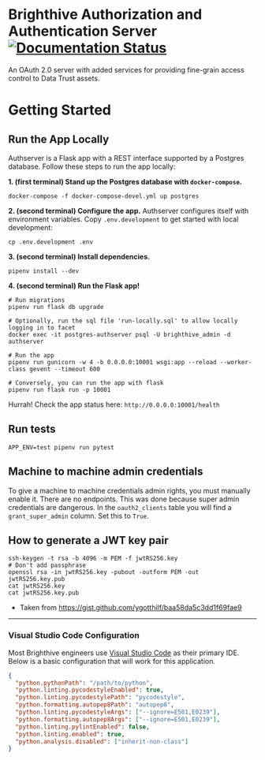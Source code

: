 # Brighthive Authorization and Authentication Server [![Documentation Status](https://readthedocs.org/projects/brighthive-authserver/badge/?version=latest)](https://brighthive-authserver.readthedocs.io/en/latest/?badge=latest)

An OAuth 2.0 server with added services for providing fine-grain access control to Data Trust assets.

# Getting Started

## Run the App Locally

Authserver is a Flask app with a REST interface supported by a Postgres database. Follow these steps to run the app locally:

**1. (first terminal) Stand up the Postgres database with `docker-compose`.**

```
docker-compose -f docker-compose-devel.yml up postgres
```

**2. (second terminal) Configure the app.** Authserver configures itself with environment variables. Copy `.env.development` to get started with local development:

```
cp .env.development .env
```

**3. (second terminal) Install dependencies.**

```
pipenv install --dev
```

**4. (second terminal) Run the Flask app!**

```
# Run migrations
pipenv run flask db upgrade

# Optionally, run the sql file 'run-locally.sql' to allow locally logging in to facet
docker exec -it postgres-authserver psql -U brighthive_admin -d authserver

# Run the app
pipenv run gunicorn -w 4 -b 0.0.0.0:10001 wsgi:app --reload --worker-class gevent --timeout 600

# Conversely, you can run the app with flask
pipenv run flask run -p 10001
```

Hurrah! Check the app status here: `http://0.0.0.0:10001/health`

## Run tests

```
APP_ENV=test pipenv run pytest
```

## Machine to machine admin credentials

To give a machine to machine credentials admin rights, you must manually enable it. There are no endpoints. This was done because super admin credentials are dangerous. In the `oauth2_clients` table you will find a `grant_super_admin` column. Set this to `True`.

## How to generate a JWT key pair

```
ssh-keygen -t rsa -b 4096 -m PEM -f jwtRS256.key
# Don't add passphrase
openssl rsa -in jwtRS256.key -pubout -outform PEM -out jwtRS256.key.pub
cat jwtRS256.key
cat jwtRS256.key.pub
```

- Taken from https://gist.github.com/ygotthilf/baa58da5c3dd1f69fae9

---

### Visual Studio Code Configuration

Most Brighthive engineers use [Visual Studio Code](https://code.visualstudio.com/) as their primary IDE. Below is a basic configuration that will work for this application.

```json
{
  "python.pythonPath": "/path/to/python",
  "python.linting.pycodestyleEnabled": true,
  "python.linting.pycodestylePath": "pycodestyle",
  "python.formatting.autopep8Path": "autopep8",
  "python.linting.pycodestyleArgs": ["--ignore=E501,E0239"],
  "python.formatting.autopep8Args": ["--ignore=E501,E0239"],
  "python.linting.pylintEnabled": false,
  "python.linting.enabled": true,
  "python.analysis.disabled": ["inherit-non-class"]
}
```
